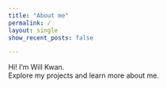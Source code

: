 ```yaml
---
title: "About me"
permalink: /
layout: single
show_recent_posts: false

---
```


Hi! I’m Will Kwan.  
Explore my projects and learn more about me.













